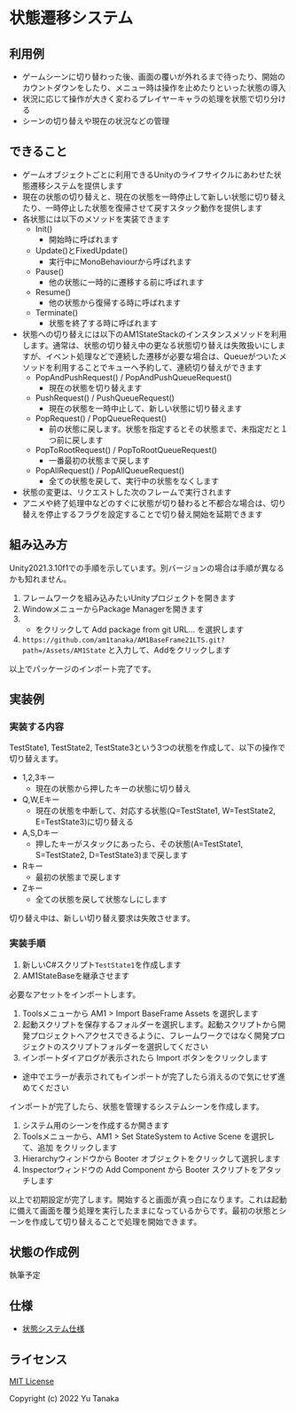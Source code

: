 # 状態遷移システム

## 利用例
- ゲームシーンに切り替わった後、画面の覆いが外れるまで待ったり、開始のカウントダウンをしたり、メニュー時は操作を止めたりといった状態の導入
- 状況に応じて操作が大きく変わるプレイヤーキャラの処理を状態で切り分ける
- シーンの切り替えや現在の状況などの管理

## できること
- ゲームオブジェクトごとに利用できるUnityのライフサイクルにあわせた状態遷移システムを提供します
- 現在の状態の切り替えと、現在の状態を一時停止して新しい状態に切り替えたり、一時停止した状態を復帰させて戻すスタック動作を提供します
- 各状態には以下のメソッドを実装できます
  - Init()
    - 開始時に呼ばれます
  - Update()とFixedUpdate()
    - 実行中にMonoBehaviourから呼ばれます
  - Pause()
    - 他の状態に一時的に遷移する前に呼ばれます
  - Resume()
    - 他の状態から復帰する時に呼ばれます
  - Terminate()
    - 状態を終了する時に呼ばれます
- 状態への切り替えには以下のAM1StateStackのインスタンスメソッドを利用します。通常は、状態の切り替え中の更なる状態切り替えは失敗扱いにしますが、イベント処理などで連続した遷移が必要な場合は、Queueがついたメソッドを利用することでキューへ予約して、連続切り替えができます
  - PopAndPushRequest() / PopAndPushQueueRequest()
    - 現在の状態を切り替えます
  - PushRequest() / PushQueueRequest()
    - 現在の状態を一時中止して、新しい状態に切り替えます
  - PopRequest() / PopQueueRequest()
    - 前の状態に戻します。状態を指定するとその状態まで、未指定だと１つ前に戻します
  - PopToRootRequest() / PopToRootQueueRequest()
    - 一番最初の状態まで戻します
  - PopAllRequest() / PopAllQueueRequest()
    - 全ての状態を戻して、実行中の状態をなくします
- 状態の変更は、リクエストした次のフレームで実行されます
- アニメや終了処理中などのすぐに状態が切り替わると不都合な場合は、切り替えを停止するフラグを設定することで切り替え開始を延期できます


## 組み込み方
Unity2021.3.10f1での手順を示しています。別バージョンの場合は手順が異なるかも知れません。

1. フレームワークを組み込みたいUnityプロジェクトを開きます
1. WindowメニューからPackage Managerを開きます
1. + をクリックして Add package from git URL... を選択します
1. `https://github.com/am1tanaka/AM1BaseFrame21LTS.git?path=/Assets/AM1State` と入力して、Addをクリックします

以上でパッケージのインポート完了です。

## 実装例

### 実装する内容

TestState1, TestState2, TestState3という3つの状態を作成して、以下の操作で切り替えます。

- 1,2,3キー
  - 現在の状態から押したキーの状態に切り替え
- Q,W,Eキー
  - 現在の状態を中断して、対応する状態(Q=TestState1, W=TestState2, E=TestState3)に切り替える
- A,S,Dキー
  - 押したキーがスタックにあったら、その状態(A=TestState1, S=TestState2, D=TestState3)まで戻します
- Rキー
  - 最初の状態まで戻します
- Zキー
  - 全ての状態を戻して状態なしにします

切り替え中は、新しい切り替え要求は失敗させます。

### 実装手順

1. 新しいC#スクリプト`TestState1`を作成します
1. AM1StateBaseを継承させます




必要なアセットをインポートします。

1. Toolsメニューから AM1 > Import BaseFrame Assets を選択します
1. 起動スクリプトを保存するフォルダーを選択します。起動スクリプトから開発プロジェクトへアクセスできるように、フレームワークではなく開発プロジェクトのスクリプトフォルダーを選択してください
1. インポートダイアログが表示されたら Import ボタンをクリックします
  - 途中でエラーが表示されてもインポートが完了したら消えるので気にせず進めてください

インポートが完了したら、状態を管理するシステムシーンを作成します。

1. システム用のシーンを作成するか開きます
1. Toolsメニューから、AM1 > Set StateSystem to Active Scene を選択して、追加 をクリックします
1. Hierarchyウィンドウから Booter オブジェクトをクリックして選択します
1. Inspectorウィンドウの Add Component から Booter スクリプトをアタッチします

以上で初期設定が完了します。開始すると画面が真っ白になります。これは起動に備えて画面を覆う処理を実行したままになっているからです。最初の状態とシーンを作成して切り替えることで処理を開始できます。

## 状態の作成例
執筆予定

## 仕様
- [状態システム仕様](./Documents/spec.md)

## ライセンス
[MIT License](./LISENCE.md)

Copyright (c) 2022 Yu Tanaka
